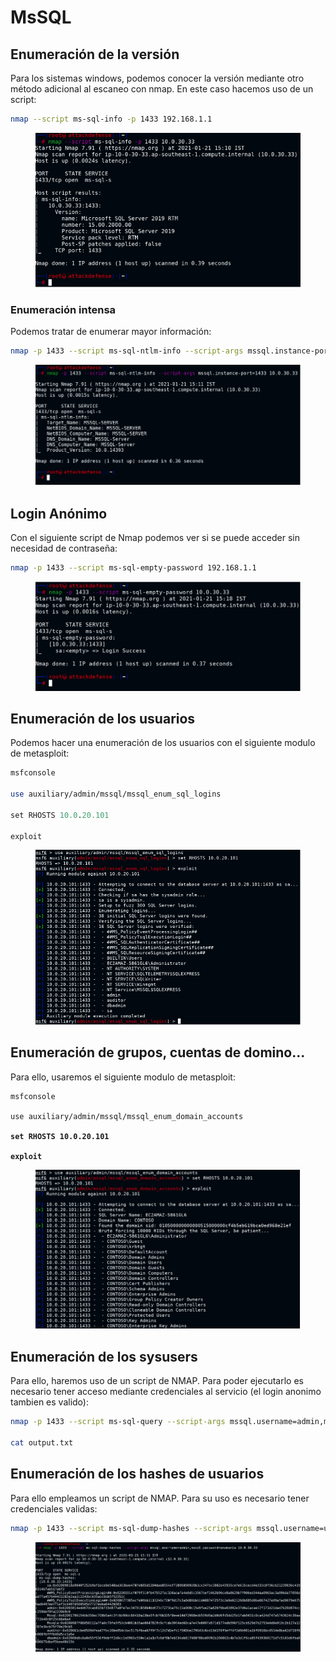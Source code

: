 # MsSQL

## Enumeración de la versión

Para los sistemas windows, podemos conocer la versión mediante otro método adicional al escaneo con nmap. En este caso hacemos uso de un script:

```bash
nmap --script ms-sql-info -p 1433 192.168.1.1
```

<figure><img src="../../.gitbook/assets/image (1) (1) (1) (1) (1) (1) (2).png" alt=""><figcaption></figcaption></figure>

### Enumeración intensa

Podemos tratar de enumerar mayor información:

```bash
nmap -p 1433 --script ms-sql-ntlm-info --script-args mssql.instance-port=1433 192.168.1.1
```

<figure><img src="../../.gitbook/assets/image (2) (1) (1) (1) (1) (1) (2).png" alt=""><figcaption></figcaption></figure>

## Login Anónimo

Con el siguiente script de Nmap podemos ver si se puede acceder sin necesidad de contraseña:

```bash
nmap -p 1433 --script ms-sql-empty-password 192.168.1.1
```

<figure><img src="../../.gitbook/assets/image (4) (1) (1) (1) (2).png" alt=""><figcaption></figcaption></figure>

## Enumeración de los usuarios

Podemos hacer una enumeración de los usuarios con el siguiente modulo de metasploit:

```perl
msfconsole

use auxiliary/admin/mssql/mssql_enum_sql_logins

set RHOSTS 10.0.20.101

exploit
```

<figure><img src="../../.gitbook/assets/image (97).png" alt=""><figcaption></figcaption></figure>

## Enumeración de grupos, cuentas de domino...

Para ello, usaremos el siguiente modulo de metasploit:

<pre class="language-perl"><code class="lang-perl">msfconsole

use auxiliary/admin/mssql/mssql_enum_domain_accounts
<strong>
</strong><strong>set RHOSTS 10.0.20.101
</strong><strong>
</strong><strong>exploit
</strong></code></pre>

<figure><img src="../../.gitbook/assets/image (99).png" alt=""><figcaption></figcaption></figure>

## Enumeración de los sysusers

Para ello, haremos uso de un script de NMAP. Para poder ejecutarlo es necesario tener acceso mediante credenciales al servicio (el login anonimo tambien es valido):

```bash
nmap -p 1433 --script ms-sql-query --script-args mssql.username=admin,mssql.password=anamaria,ms-sql-query.query="SELECT * FROM master..syslogins" 192.168.1.1 -oN output.txt

cat output.txt

```

## Enumeración de los hashes de usuarios

Para ello empleamos un script de NMAP. Para su uso es necesario tener credenciales validas:

```bash
nmap -p 1433 --script ms-sql-dump-hashes --script-args mssql.username=usuario,mssql.password=contraseña 192.168.1.1
```

<figure><img src="../../.gitbook/assets/image (5) (1) (1) (1).png" alt=""><figcaption></figcaption></figure>
